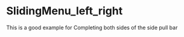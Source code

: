 SlidingMenu_left_right
======================

This is a good example for Completing both sides of the side pull bar
